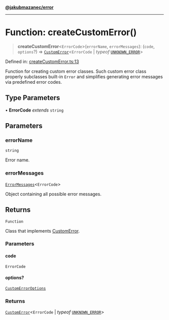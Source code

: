 [**@jakubmazanec/error**](../README.md)

---

# Function: createCustomError()

> **createCustomError**\<`ErrorCode`\>(`errorName`, `errorMessages`): (`code`, `options`?) =>
> [`CustomError`](../type-aliases/CustomError.md)\<`ErrorCode` \| _typeof_
> [`UNKNOWN_ERROR`](../variables/UNKNOWN_ERROR.md)\>

Defined in:
[createCustomError.ts:13](https://github.com/jakubmazanec/tools/blob/adfe44f908094c1d1cdf19837842b33066bbd9d7/packages/error/source/createCustomError.ts#L13)

Function for creating custom error classes. Such custom error class properly subclasses built-in
`Error` and simplifies generating error messages via predefined error codes.

## Type Parameters

• **ErrorCode** _extends_ `string`

## Parameters

### errorName

`string`

Error name.

### errorMessages

[`ErrorMessages`](../type-aliases/ErrorMessages.md)\<`ErrorCode`\>

Object containing all possible error messages.

## Returns

`Function`

Class that implements [CustomError](../type-aliases/CustomError.md).

### Parameters

#### code

`ErrorCode`

#### options?

[`CustomErrorOptions`](../type-aliases/CustomErrorOptions.md)

### Returns

[`CustomError`](../type-aliases/CustomError.md)\<`ErrorCode` \| _typeof_
[`UNKNOWN_ERROR`](../variables/UNKNOWN_ERROR.md)\>
